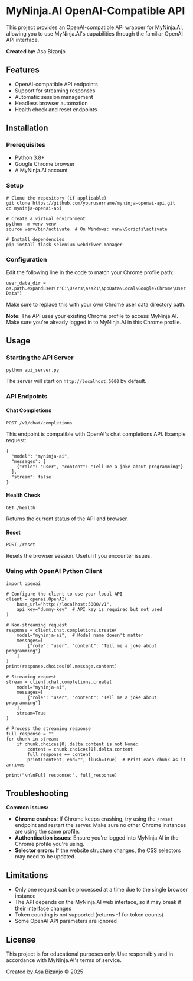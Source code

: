 MyNinja.AI OpenAI-Compatible API
================================

This project provides an OpenAI-compatible API wrapper for MyNinja.AI, allowing you to use MyNinja.AI's capabilities through the familiar OpenAI API interface.

**Created by:** Asa Bizanjo

Features
--------

*   OpenAI-compatible API endpoints
*   Support for streaming responses
*   Automatic session management
*   Headless browser automation
*   Health check and reset endpoints

Installation
------------

### Prerequisites

*   Python 3.8+
*   Google Chrome browser
*   A MyNinja.AI account

### Setup

    
    # Clone the repository (if applicable)
    git clone https://github.com/yourusername/myninja-openai-api.git
    cd myninja-openai-api
    
    # Create a virtual environment
    python -m venv venv
    source venv/bin/activate  # On Windows: venv\Scripts\activate
    
    # Install dependencies
    pip install flask selenium webdriver-manager
        

### Configuration

Edit the following line in the code to match your Chrome profile path:

    user_data_dir = os.path.expanduser(r"C:\Users\asa21\AppData\Local\Google\Chrome\User Data")

Make sure to replace this with your own Chrome user data directory path.

**Note:** The API uses your existing Chrome profile to access MyNinja.AI. Make sure you're already logged in to MyNinja.AI in this Chrome profile.

Usage
-----

### Starting the API Server

    python api_server.py

The server will start on `http://localhost:5000` by default.

### API Endpoints

#### Chat Completions

    POST /v1/chat/completions

This endpoint is compatible with OpenAI's chat completions API. Example request:

    
    {
      "model": "myninja-ai",
      "messages": [
        {"role": "user", "content": "Tell me a joke about programming"}
      ],
      "stream": false
    }
        

#### Health Check

    GET /health

Returns the current status of the API and browser.

#### Reset

    POST /reset

Resets the browser session. Useful if you encounter issues.

### Using with OpenAI Python Client

    
    import openai
    
    # Configure the client to use your local API
    client = openai.OpenAI(
        base_url="http://localhost:5000/v1",
        api_key="dummy-key"  # API key is required but not used
    )
    
    # Non-streaming request
    response = client.chat.completions.create(
        model="myninja-ai",  # Model name doesn't matter
        messages=[
            {"role": "user", "content": "Tell me a joke about programming"}
        ]
    )
    print(response.choices[0].message.content)
    
    # Streaming request
    stream = client.chat.completions.create(
        model="myninja-ai",
        messages=[
            {"role": "user", "content": "Tell me a joke about programming"}
        ],
        stream=True
    )
    
    # Process the streaming response
    full_response = ""
    for chunk in stream:
        if chunk.choices[0].delta.content is not None:
            content = chunk.choices[0].delta.content
            full_response += content
            print(content, end="", flush=True)  # Print each chunk as it arrives
    
    print("\n\nFull response:", full_response)
        

Troubleshooting
---------------

**Common Issues:**

*   **Chrome crashes:** If Chrome keeps crashing, try using the `/reset` endpoint and restart the server. Make sure no other Chrome instances are using the same profile.
*   **Authentication issues:** Ensure you're logged into MyNinja.AI in the Chrome profile you're using.
*   **Selector errors:** If the website structure changes, the CSS selectors may need to be updated.

Limitations
-----------

*   Only one request can be processed at a time due to the single browser instance
*   The API depends on the MyNinja.AI web interface, so it may break if their interface changes
*   Token counting is not supported (returns -1 for token counts)
*   Some OpenAI API parameters are ignored

License
-------

This project is for educational purposes only. Use responsibly and in accordance with MyNinja.AI's terms of service.

Created by Asa Bizanjo © 2025